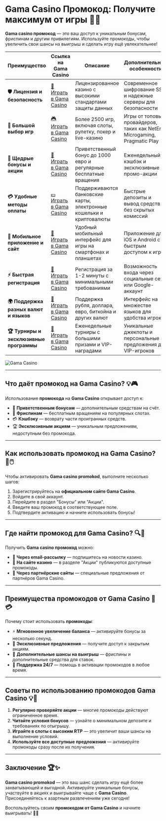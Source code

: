 # Gama Casino Промокод: Получите максимум от игры 🎁✨

**Gama casino промокод** — это ваш доступ к уникальным бонусам, фриспинам и другим привилегиям. Используйте промокоды, чтобы увеличить свои шансы на выигрыш и сделать игру ещё увлекательнее!

| **Преимущество**                      | **Ссылка на Gama Casino**                  | **Описание**                                       | **Дополнительные особенности**                     |
|----------------------------------------|--------------------------------------------|--------------------------------------------------|--------------------------------------------------|
| **🛡️ Лицензия и безопасность**         | [🔗 Играть в Gama Casino](https://brandplay.link/j6NMKsDz) | Лицензированное казино с высокими стандартами защиты данных | Современное шифрование SSL и надежные серверы для безопасности |
| **🎰 Большой выбор игр**               | [🎮 Играть в Gama Casino](https://brandplay.link/j6NMKsDz) | Более 2500 игр, включая слоты, рулетку, покер и live-казино | Игры от топовых провайдеров, таких как NetEnt, Microgaming, Pragmatic Play |
| **🎁 Щедрые бонусы и акции**           | [🎉 Играть в Gama Casino](https://brandplay.link/j6NMKsDz) | Приветственный бонус до 1000 евро и регулярные бесплатные вращения | Еженедельный кэшбэк и эксклюзивные промо-акции |
| **💳 Удобные методы оплаты**           | [💵 Играть в Gama Casino](https://brandplay.link/j6NMKsDz) | Поддерживаются банковские карты, электронные кошельки и криптовалюты | Быстрые депозиты и вывод средств без скрытых комиссий |
| **📱 Мобильное приложение и сайт**     | [📲 Играть в Gama Casino](https://brandplay.link/j6NMKsDz) | Удобный мобильный интерфейс для игры на смартфонах и планшетах | Приложение для iOS и Android с быстрым доступом к играм |
| **⚡ Быстрая регистрация**             | [🔑 Играть в Gama Casino](https://brandplay.link/j6NMKsDz) | Регистрация за 1-2 минуты с минимальными требованиями | Возможность входа через социальные сети или Google-аккаунт |
| **🌍 Поддержка разных валют и языков** | [💱 Играть в Gama Casino](https://brandplay.link/j6NMKsDz) | Поддержка рубля, доллара, евро, биткойна и других валют | Интерфейс на множестве языков для удобства игроков |
| **🏆 Турниры и эксклюзивные программы** | [🥇 Играть в Gama Casino](https://brandplay.link/j6NMKsDz) | Еженедельные турниры с большими призами и VIP-наградами | Уникальные джекпоты и персональные предложения для VIP-игроков |

![Gama Casino](https://static18.tgcnt.ru/posts/_0/e7/e77df96eb2a24734807726d553ca766e.jpg)

---

## Что даёт промокод на Gama Casino? 💡🎮

Использование **промокода** на **Gama Casino** открывает доступ к:

- 🎁 **Приветственным бонусам** — дополнительным средствам на счёт.
- 🎰 **Фриспинам** — бесплатным вращениям на популярных слотах.
- 💳 **Кэшбэку** — возврату части проигранных средств.
- 🏆 **Эксклюзивным акциям** — уникальным предложениям, недоступным без промокода.

---

## Как использовать промокод на Gama Casino? 🚀🖱️

Чтобы активировать **Gama casino promokod**, выполните несколько шагов:

1. Зарегистрируйтесь на **официальном сайте Gama Casino**.
2. Войдите в свой аккаунт.
3. Перейдите в раздел "Бонусы" или "Акции".
4. Введите ваш промокод в соответствующее поле.
5. Подтвердите активацию и начните использовать бонусы!

---

## Где найти промокод для Gama Casino? 🔍🎲

Получить **Gama casino промокод** можно:

- 📧 **Через email-рассылку** — подпишитесь на новости казино.
- 🌟 **На сайте казино** — в разделе "Акции" публикуются доступные промокоды.
- 🎀 **Через партнёрские сайты** — специальные предложения от партнёров Gama Casino.

---

## Преимущества промокодов от Gama Casino 🌟💳

Почему стоит использовать **промокоды**:

- ⚡ **Мгновенное увеличение баланса** — активируйте бонусы за несколько секунд.
- 🎀 **Эксклюзивные предложения** — получите доступ к закрытым акциям.
- 🎰 **Дополнительные шансы на выигрыш** — фриспины и дополнительные средства для ставок.
- 💬 **Поддержка 24/7** — помощь в активации промокодов в любое время.

---

## Советы по использованию промокодов Gama Casino 💡🎯

1. **Регулярно проверяйте акции** — многие промокоды действуют ограниченное время.
2. **Читайте условия бонусов** — узнайте о минимальном депозите и требованиях по отыгрышу.
3. **Играйте в слоты с высоким RTP** — это увеличит ваши шансы на выполнение условий.
4. **Используйте все доступные предложения** — активируйте промокоды сразу после их получения.

---

## Заключение 🏆✨

**Gama casino promokod** — это ваш шанс сделать игру ещё более захватывающей и выгодной. Активируйте уникальные бонусы, участвуйте в акциях и выигрывайте чаще с **Gama Casino**. Присоединяйтесь к азартным развлечениям уже сегодня!

Воспользуйтесь своим **промокодом от Gama Casino** и начните выигрывать! 🎰🎁
